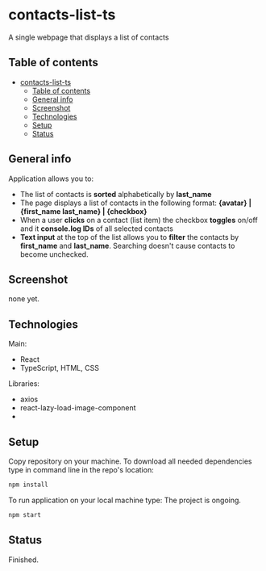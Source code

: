 # contacts-list-ts

A single webpage that displays a list of contacts

## Table of contents
- [contacts-list-ts](#contacts-list-ts)
  - [Table of contents](#table-of-contents)
  - [General info](#general-info)
  - [Screenshot](#screenshot)
  - [Technologies](#technologies)
  - [Setup](#setup)
  - [Status](#status)

## General info
Application allows you to:
* The list of contacts is **sorted** alphabetically by **last_name**
* The page displays a list of contacts in the following format: **{avatar} | {first_name last_name} | {checkbox}** 
* When a user **clicks** on a contact (list item) the checkbox **toggles** on/off and it **console.log IDs** of all selected contacts
* **Text input** at the top of the list allows you to **filter** the contacts by **first_name** and **last_name**. Searching doesn't cause contacts to become unchecked.

## Screenshot
none yet.

## Technologies

Main:
* React
* TypeScript, HTML, CSS

Libraries:
* axios
* react-lazy-load-image-component
* 
## Setup
Copy repository on your machine. To download all needed dependencies type in command line in the repo's location:
```bash
npm install
```
To run application on your local machine type: The project is ongoing.
```bash
npm start
```

## Status
Finished.
